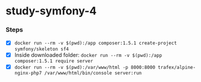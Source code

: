 # study-symfony-4

### Steps

- [x] ``` docker run --rm -v $(pwd):/app composer:1.5.1 create-project symfony/skeleton sf4  ```
- [x] Inside downloaded folder: ``` docker run --rm -v $(pwd):/app composer:1.5.1 require server ```
- [x] ``` docker run --rm -v $(pwd):/var/www/html -p 8000:8000 trafex/alpine-nginx-php7 /var/www/html/bin/console server:run ```
